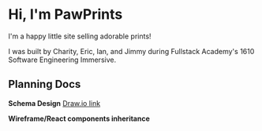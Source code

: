 # Hi, I'm PawPrints

I'm a happy little site selling adorable prints!

I was built by Charity, Eric, Ian, and Jimmy during Fullstack Academy's 1610 Software Engineering Immersive.

## Planning Docs

**Schema Design**
<a href="https://drive.google.com/file/d/0B3ApY822SoU9QkdJd3VPR1FOTEU/view?usp=sharing">Draw.io link</a>

**Wireframe/React components inheritance**
<a href ="https://drive.google.com/file/d/0B3ApY822SoU9RkpUSkFGd1JvRGc/view?usp=sharing"></a>